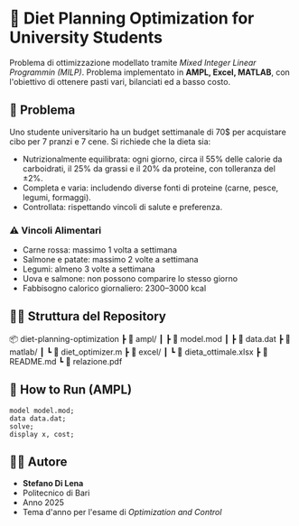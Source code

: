 # 🥗 Diet Planning Optimization for University Students

Problema di ottimizzazione modellato tramite *Mixed Integer Linear Programmin (MILP)*. Problema implementato in **AMPL, Excel, MATLAB**, con l'obiettivo di ottenere pasti vari, bilanciati ed a basso costo. 

## 🧩 Problema

Uno studente universitario ha un budget settimanale di 70$ per acquistare cibo per 7 pranzi e 7 cene. Si richiede che la dieta sia:

- Nutrizionalmente equilibrata: ogni giorno, circa il 55% delle calorie da carboidrati, il 25% da grassi e il 20% da proteine, con tolleranza del ±2%.
- Completa e varia: includendo diverse fonti di proteine (carne, pesce, legumi, formaggi).
- Controllata: rispettando vincoli di salute e preferenza.

### ⚠️ Vincoli Alimentari

- Carne rossa: massimo 1 volta a settimana
- Salmone e patate: massimo 2 volte a settimana
- Legumi: almeno 3 volte a settimana
- Uova e salmone: non possono comparire lo stesso giorno
- Fabbisogno calorico giornaliero: 2300–3000 kcal

## 📁📄 Struttura del Repository
📦 diet-planning-optimization
 ┣ 📂 ampl/
 ┃ ┣ 📄 model.mod
 ┃ ┣ 📄 data.dat
 ┣ 📂 matlab/
 ┃ ┗ 📄 diet_optimizer.m
 ┣ 📂 excel/
 ┃ ┗ 📄 dieta_ottimale.xlsx
 ┣ 📄 README.md
 ┗ 📄 relazione.pdf

## 🚀 How to Run (AMPL)

```ampl
model model.mod;
data data.dat;
solve;
display x, cost;
```

## 👨‍🎓 Autore

- **Stefano Di Lena**
- Politecnico di Bari
- Anno 2025
- Tema d'anno per l'esame di *Optimization and Control*
